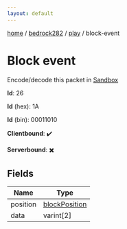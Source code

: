 ```yaml
---
layout: default
---
```


[home](/)  /  [bedrock282](/protocol/bedrock282)  /  [play](/protocol/bedrock282/play)  /  block-event

# Block event

Encode/decode this packet in [Sandbox](../../../sandbox/bedrock282#Play.BlockEvent)

**Id**: 26

**Id** (hex): 1A

**Id** (bin): 00011010

**Clientbound**: ✔️

**Serverbound**: ✖️

## Fields

Name | Type
---|---
position | [blockPosition](/protocol/bedrock282/types/block-position)
data | varint[2]
